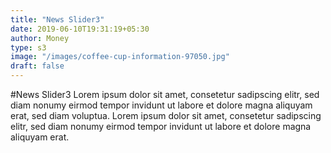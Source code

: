 ```yaml
---
title: "News Slider3"
date: 2019-06-10T19:31:19+05:30
author: Money
type: s3
image: "/images/coffee-cup-information-97050.jpg"
draft: false
---
```


#News Slider3
Lorem ipsum dolor sit amet, consetetur sadipscing elitr, sed diam nonumy eirmod tempor invidunt ut labore et dolore magna aliquyam erat, sed diam voluptua. Lorem ipsum dolor sit amet, consetetur sadipscing elitr, sed diam nonumy eirmod tempor invidunt ut labore et dolore magna aliquyam erat.